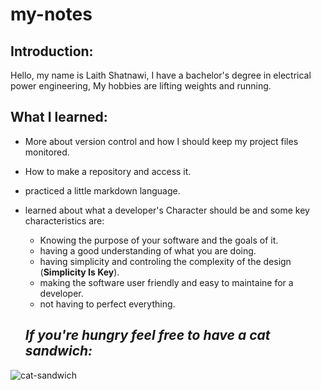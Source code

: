 # my-notes
## Introduction:
Hello, my name is Laith Shatnawi, I have a bachelor's degree in electrical power engineering, My hobbies are lifting weights and running.
## What I learned:
- More about version control and how I should keep my project files monitored.
- How to make a repository and access it.
- practiced a little markdown language.
- learned about what a developer's Character should be and some key characteristics are:
  - Knowing the purpose of your software and the goals of it.
  - having a good understanding of what you are doing.
  - having simplicity and controling the complexity of the design (**Simplicity Is Key**).
  - making the software user friendly and easy to maintaine for a developer.
  - not having to perfect everything.

  ## *If you're hungry feel free to have a cat sandwich:*

![cat-sandwich](https://media.tenor.com/4jIBgfvYMacAAAAd/cat-sandwich.gif)
